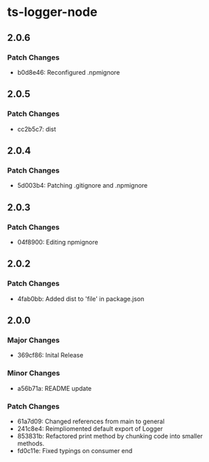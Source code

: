 # ts-logger-node

## 2.0.6

### Patch Changes

- b0d8e46: Reconfigured .npmignore

## 2.0.5

### Patch Changes

- cc2b5c7: dist

## 2.0.4

### Patch Changes

- 5d003b4: Patching .gitignore and .npmignore

## 2.0.3

### Patch Changes

- 04f8900: Editing npmignore

## 2.0.2

### Patch Changes

- 4fab0bb: Added dist to 'file' in package.json

## 2.0.0

### Major Changes

- 369cf86: Inital Release

### Minor Changes

- a56b71a: README update

### Patch Changes

- 61a7d09: Changed references from main to general
- 241c8e4: Reimpliomented default export of Logger
- 853831b: Refactored print method by chunking code into smaller methods.
- fd0c11e: Fixed typings on consumer end
